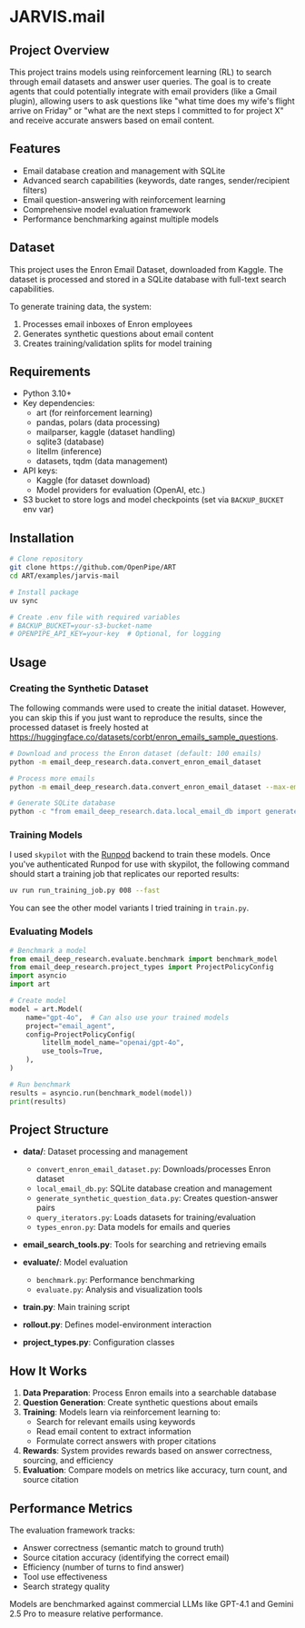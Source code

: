 # JARVIS.mail

## Project Overview

This project trains models using reinforcement learning (RL) to search through email datasets and answer user queries. The goal is to create agents that could potentially integrate with email providers (like a Gmail plugin), allowing users to ask questions like "what time does my wife's flight arrive on Friday" or "what are the next steps I committed to for project X" and receive accurate answers based on email content.

## Features

- Email database creation and management with SQLite
- Advanced search capabilities (keywords, date ranges, sender/recipient filters)
- Email question-answering with reinforcement learning
- Comprehensive model evaluation framework
- Performance benchmarking against multiple models

## Dataset

This project uses the Enron Email Dataset, downloaded from Kaggle. The dataset is processed and stored in a SQLite database with full-text search capabilities.

To generate training data, the system:

1. Processes email inboxes of Enron employees
2. Generates synthetic questions about email content
3. Creates training/validation splits for model training

## Requirements

- Python 3.10+
- Key dependencies:
  - art (for reinforcement learning)
  - pandas, polars (data processing)
  - mailparser, kaggle (dataset handling)
  - sqlite3 (database)
  - litellm (inference)
  - datasets, tqdm (data management)
- API keys:
  - Kaggle (for dataset download)
  - Model providers for evaluation (OpenAI, etc.)
- S3 bucket to store logs and model checkpoints (set via `BACKUP_BUCKET` env var)

## Installation

```bash
# Clone repository
git clone https://github.com/OpenPipe/ART
cd ART/examples/jarvis-mail

# Install package
uv sync

# Create .env file with required variables
# BACKUP_BUCKET=your-s3-bucket-name
# OPENPIPE_API_KEY=your-key  # Optional, for logging
```

## Usage

### Creating the Synthetic Dataset

The following commands were used to create the initial dataset. However, you can skip this if you just want to reproduce the results, since the processed dataset is freely hosted at https://huggingface.co/datasets/corbt/enron_emails_sample_questions.

```bash
# Download and process the Enron dataset (default: 100 emails)
python -m email_deep_research.data.convert_enron_email_dataset

# Process more emails
python -m email_deep_research.data.convert_enron_email_dataset --max-emails 10000

# Generate SQLite database
python -c "from email_deep_research.data.local_email_db import generate_database; generate_database(overwrite=True)"
```

### Training Models

I used `skypilot` with the [Runpod](https://www.runpod.io/) backend to train these models. Once you've authenticated Runpod for use with skypilot, the following command should start a training job that replicates our reported results:

```bash
uv run run_training_job.py 008 --fast
```

You can see the other model variants I tried training in `train.py`.

### Evaluating Models

```python
# Benchmark a model
from email_deep_research.evaluate.benchmark import benchmark_model
from email_deep_research.project_types import ProjectPolicyConfig
import asyncio
import art

# Create model
model = art.Model(
    name="gpt-4o",  # Can also use your trained models
    project="email_agent",
    config=ProjectPolicyConfig(
        litellm_model_name="openai/gpt-4o",
        use_tools=True,
    ),
)

# Run benchmark
results = asyncio.run(benchmark_model(model))
print(results)
```

## Project Structure

- **data/**: Dataset processing and management

  - `convert_enron_email_dataset.py`: Downloads/processes Enron dataset
  - `local_email_db.py`: SQLite database creation and management
  - `generate_synthetic_question_data.py`: Creates question-answer pairs
  - `query_iterators.py`: Loads datasets for training/evaluation
  - `types_enron.py`: Data models for emails and queries

- **email_search_tools.py**: Tools for searching and retrieving emails

- **evaluate/**: Model evaluation

  - `benchmark.py`: Performance benchmarking
  - `evaluate.py`: Analysis and visualization tools

- **train.py**: Main training script

- **rollout.py**: Defines model-environment interaction

- **project_types.py**: Configuration classes

## How It Works

1. **Data Preparation**: Process Enron emails into a searchable database
2. **Question Generation**: Create synthetic questions about emails
3. **Training**: Models learn via reinforcement learning to:
   - Search for relevant emails using keywords
   - Read email content to extract information
   - Formulate correct answers with proper citations
4. **Rewards**: System provides rewards based on answer correctness, sourcing, and efficiency
5. **Evaluation**: Compare models on metrics like accuracy, turn count, and source citation

## Performance Metrics

The evaluation framework tracks:

- Answer correctness (semantic match to ground truth)
- Source citation accuracy (identifying the correct email)
- Efficiency (number of turns to find answer)
- Tool use effectiveness
- Search strategy quality

Models are benchmarked against commercial LLMs like GPT-4.1 and Gemini 2.5 Pro to measure relative performance.

